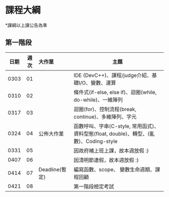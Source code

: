 # 課程大綱

\*課綱以上課公告為準

## 第一階段

|  日期  |  週次  | 大作業          | 主題                                       |
| :--: | :--: | :----------- | ---------------------------------------- |
| 0303 |  01  |              | IDE (DevC++)、課程/judge介紹、基礎I/O、變數、運算      |
| 0310 |  02  |              | 條件式(if-else, else if)、迴圈(while, do-while)、一維陣列 |
| 0317 |  03  |              | 迴圈(for)、控制流程(break, continue)、多維陣列、字元    |
| 0324 |  04  | 公佈大作業        | 函數呼叫、字串(C-style, 常用函式)、資料型態(float, double)、轉型、(亂數)、Coding-style |
| 0331 |  05  |              | 因政府補上班上課，故本週放假 :)                        |
| 0407 |  06  |              | 因清明節連假，故本週放假 :)                          |
| 0414 |  07  | Deadline(暫定) | 編寫函數、scope、 變數生命週期、課程回顧                  |
| 0421 |  08  |              | 第一階段檢定考試                                 |
